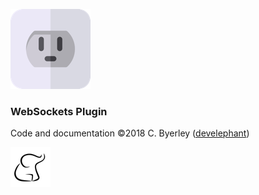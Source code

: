 ![logo-sm](img/logo128.png)

<h3>WebSockets Plugin</h3>

Code and documentation &copy;2018 C. Byerley ([develephant](https://develephant.com))

![dev](img/sm-dev.png)